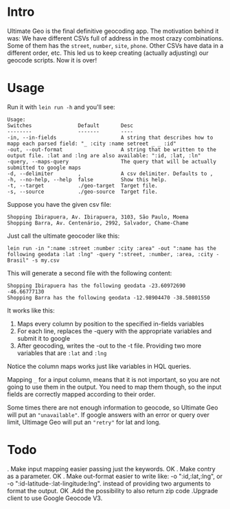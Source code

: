 Intro
=====
Ultimate Geo is the final definitive geocoding app. The motivation behind it was:
We have different CSVs full of address in the most crazy combinations. Some of them has the `street`, `number`, `site`, `phone`. Other CSVs have data in a different order, etc. This led us to keep creating (actually adjusting) our geocode scripts. Now it is over!
 
Usage
=====
Run it with `lein run -h` and you'll see:
 
    Usage:
    Switches               Default       Desc                                                                                            
    --------               -------       ----                                                                                            
    -in, --in-fields                     A string that describes how to mapp each parsed field: "_ :city :name setreet _ _ :id"         
    -out, --out-format                   A string that be written to the output file. :lat and :lng are also available: ":id, :lat, :ln"
    -query, --maps-query                 The query that will be actually submitted to google maps                                        
    -d, --delimiter        ,             A csv delimiter. Defaults to ,                                                                  
    -h, --no-help, --help  false         Show this help.                                                                                 
    -t, --target           ./geo-target  Target file.                                                                                    
    -s, --source           ./geo-source  Target file.


Suppose you have the given csv file:

    Shopping Ibirapuera, Av. Ibirapuera, 3103, São Paulo, Moema
    Shopping Barra, Av. Centenário, 2992, Salvador, Chame-Chame

Just call the ultimate geocoder like this:

    lein run -in ":name :street :number :city :area" -out ":name has the following geodata :lat :lng" -query ":street, :number, :area, :city - Brasil" -s my.csv

This will generate a second file with the following content:

    Shopping Ibirapuera has the following geodata -23.60972690 -46.66777130
    Shopping Barra has the following geodata -12.98904470 -38.50801550


It works like this: 
   
   1. Maps every column by position to the specified in-fields variables
   1. For each line, replaces the -query with the appropriate variables and submit it to google
   1. After geocoding, writes the -out to the -t file. Providing two more variables that are `:lat` and `:lng`

Notice the column maps works just like variables in HQL queries.

Mapping `_` for a input column, means that it is not important, so you are not going to use them in the output. You need to map them though, so the input fields are correctly mapped according to their order.

Some times there are not enough information to geocode, so Ultimate Geo will put an `"unavailable"`. If google answers with an error or query over limit, Ultimage Geo will put an `"retry"` for lat and long.

Todo
====

   . Make input mapping easier passing just the keywords. OK
   . Make contry as a parameter. OK
   . Make out-format easier to write like: -o ":id,:lat,:lng", or -o ":id-latitude-:lat-lingitude:lng". instead of providing two arguments to format the output. OK
   .Add the possibility to also return zip code
   .Upgrade client to use Google Geocode V3.
